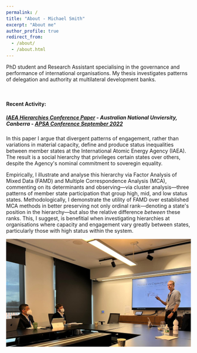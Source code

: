 ```yaml
---
permalink: /
title: "About - Michael Smith"
excerpt: "About me"
author_profile: true
redirect_from: 
  - /about/
  - /about.html
---
```


PhD student and Research Assistant specialising in the governance and performance of international organisations. My thesis investigates patterns of delegation and authority at multilateral development banks.
  
&nbsp;    
  
#### Recent Activity:
##### [IAEA Hierarchies Conference Paper](/talks/2022_09_APSA_IAEA) - Australian National Unviersity, Canberra - [APSA Conference September 2022](https://politicsir.cass.anu.edu.au/events/2022-apsa-annual-conference)
In this paper I argue that divergent patterns of engagement, rather than variations in material capacity, define and produce status inequalities between member states  at the International Atomic Energy Agency (IAEA). The result is a social hierarchy that privileges certain states over others, despite the Agency's nominal commitment to soveregin equality.

Empirically, I illustrate and analyse this hierarchy via Factor Analysis of Mixed Data (FAMD) and Multiple Correspondence Analysis (MCA), commenting on its determinants and observing—via cluster analysis—three patterns of member state participation that group high, mid, and low status states. Methodologically, I demonstrate the utility of FAMD over established MCA methods in better preserving not only ordinal rank—denoting a state's position in the hierarchy—but also the relative difference *between* these ranks. This, I suggest, is benefitial when investigating hierarchies at organisations where capacity and engagement vary greatly between states, particularly those with high status within the system.

![International Relations Stream #3, Monday September 26 2022](/images/APSA_2022_09_Talk_Image.png)
